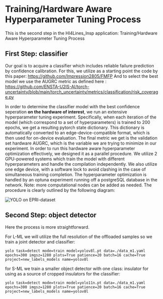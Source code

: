 # Training/Hardware Aware Hyperparameter Tuning Process

This is the second step in the HI4Lines_Insp application: Training/Hardware Aware Hyperparameter Tuning Process

## First Step: classifier
Our goal is to acquire a classifier which includes reliable failure prediction by confidence calibration. For this, we utilize as a starting point the code by this paper: https://github.com/Impression2805/FMFP 
And to select the best model we use the AUGRC metric as defined here : https://github.com/ENSTA-U2IS-AI/torch-uncertainty/blob/main/torch_uncertainty/metrics/classification/risk_coverage.py

In order to determine the classifier model with the best confidence seperation **on the hardware of interest**, we run an extensive hyperparameter tuning experiment. 
Specifically, when each iteration of the model (which correspond to a set of hyperparameters) is trained to 200 epochs, we get a resulting pytorch state dictionary. This dictionary is automatically converted to an edge-device-compatible format,
which is then used for on-device evaluation. The final metric we get is the validation set hardware AUGRC, which is the variable we are trying to minimize in our experiment. In order to run this hardware aware hyperparameter optimization effectively, we designed it as a parallel procedure.
We utilize 2 GPU-powered systems which train the model with different hyperparameters and handle the compilation independently. We also utilize one edge device, with a software lock to avoid clashing in the case of simultaneous training completion. The hyperparameter optimization is handled
by an optuna experiment running off a postgreSQL database in the network. Note: more computational nodes can be added as needed. The procedure is clearly outlined by the following diagram:

![YOLO on EPRI-dataset](https://github.com/user-attachments/assets/ce918f12-e20e-452b-bf0a-22385f2001d7)

## Second Step: object detector

Here the process is more straightforward. 

For L-ML we will utilize the full resolution of the offloaded samples so we train a joint detector and classifier:
```
yolo task=detect mode=train model=yolov8l.pt data=./data_m1.yaml epochs=300 imgsz=1280 plots=True patience=20 batch=16 cache=True project=new_labels_models name=yolov8l
```
for S-ML we train a smaller object detector with one class: insulator for using as a source of cropped insulators for the classifier:
```
yolo task=detect mode=train model=yolo11n.pt data=./data_m1.yaml epochs=300 imgsz=1280 plots=True patience=20 batch=16 cache=True project=new_labels_models name=yolov8l
```
